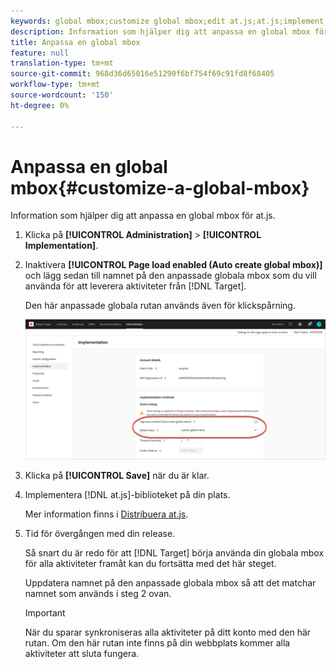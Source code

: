```yaml
---
keywords: global mbox;customize global mbox;edit at.js;at.js;implement at.js
description: Information som hjälper dig att anpassa en global mbox för at.js.
title: Anpassa en global mbox
feature: null
translation-type: tm+mt
source-git-commit: 968d36d65016e51290f6bf754f69c91fd8f68405
workflow-type: tm+mt
source-wordcount: '150'
ht-degree: 0%

---
```



# Anpassa en global mbox{#customize-a-global-mbox}

Information som hjälper dig att anpassa en global mbox för at.js.

1. Klicka på **[!UICONTROL Administration]** > **[!UICONTROL Implementation]**.

1. Inaktivera **[!UICONTROL Page load enabled (Auto create global mbox)]** och lägg sedan till namnet på den anpassade globala mbox som du vill använda för att leverera aktiviteter från [!DNL Target].

   Den här anpassade globala rutan används även för klickspårning.

   ![custom-global-mbox](/help/c-implementing-target/c-implementing-target-for-client-side-web/t-mbox-download/c-understanding-global-mbox/assets/custom-global-mbox.png)

1. Klicka på **[!UICONTROL Save]** när du är klar.

1. Implementera [!DNL at.js]-biblioteket på din plats.

   Mer information finns i [Distribuera at.js](/help/c-implementing-target/c-implementing-target-for-client-side-web/how-to-deployatjs/how-to-deployatjs.md).

1. Tid för övergången med din release.

   Så snart du är redo för att [!DNL Target] börja använda din globala mbox för alla aktiviteter framåt kan du fortsätta med det här steget.

   Uppdatera namnet på den anpassade globala mbox så att det matchar namnet som används i steg 2 ovan.

   >[!IMPORTANT]
   >
   >När du sparar synkroniseras alla aktiviteter på ditt konto med den här rutan. Om den här rutan inte finns på din webbplats kommer alla aktiviteter att sluta fungera.

